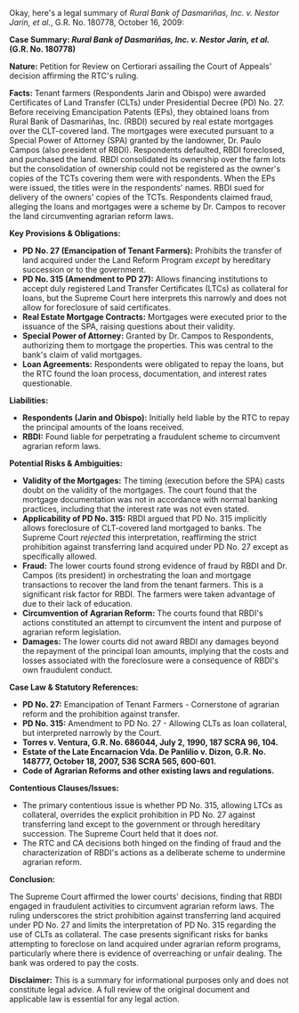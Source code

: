 Okay, here's a legal summary of *Rural Bank of Dasmariñas, Inc. v. Nestor Jarin, et al.*, G.R. No. 180778, October 16, 2009:

**Case Summary: *Rural Bank of Dasmariñas, Inc. v. Nestor Jarin, et al.* (G.R. No. 180778)**

**Nature:** Petition for Review on Certiorari assailing the Court of Appeals' decision affirming the RTC's ruling.

**Facts:** Tenant farmers (Respondents Jarin and Obispo) were awarded Certificates of Land Transfer (CLTs) under Presidential Decree (PD) No. 27.  Before receiving Emancipation Patents (EPs), they obtained loans from Rural Bank of Dasmariñas, Inc. (RBDI) secured by real estate mortgages over the CLT-covered land.  The mortgages were executed pursuant to a Special Power of Attorney (SPA) granted by the landowner, Dr. Paulo Campos (also president of RBDI).  Respondents defaulted, RBDI foreclosed, and purchased the land. RBDI consolidated its ownership over the farm lots but the consolidation of ownership could not be registered as the owner's copies of the TCTs covering them were with respondents. When the EPs were issued, the titles were in the respondents' names. RBDI sued for delivery of the owners' copies of the TCTs. Respondents claimed fraud, alleging the loans and mortgages were a scheme by Dr. Campos to recover the land circumventing agrarian reform laws.

**Key Provisions & Obligations:**

*   **PD No. 27 (Emancipation of Tenant Farmers):** Prohibits the transfer of land acquired under the Land Reform Program *except* by hereditary succession or to the government.
*   **PD No. 315 (Amendment to PD 27):** Allows financing institutions to accept duly registered Land Transfer Certificates (LTCs) as collateral for loans, but the Supreme Court here interprets this narrowly and does not allow for foreclosure of said certificates.
*   **Real Estate Mortgage Contracts:** Mortgages were executed prior to the issuance of the SPA, raising questions about their validity.
*   **Special Power of Attorney:** Granted by Dr. Campos to Respondents, authorizing them to mortgage the properties. This was central to the bank's claim of valid mortgages.
*   **Loan Agreements:** Respondents were obligated to repay the loans, but the RTC found the loan process, documentation, and interest rates questionable.

**Liabilities:**

*   **Respondents (Jarin and Obispo):** Initially held liable by the RTC to repay the principal amounts of the loans received.
*   **RBDI:** Found liable for perpetrating a fraudulent scheme to circumvent agrarian reform laws.

**Potential Risks & Ambiguities:**

*   **Validity of the Mortgages:**  The timing (execution before the SPA) casts doubt on the validity of the mortgages. The court found that the mortgage documentation was not in accordance with normal banking practices, including that the interest rate was not even stated.
*   **Applicability of PD No. 315:** RBDI argued that PD No. 315 implicitly allows foreclosure of CLT-covered land mortgaged to banks. The Supreme Court *rejected* this interpretation, reaffirming the strict prohibition against transferring land acquired under PD No. 27 except as specifically allowed.
*   **Fraud:** The lower courts found strong evidence of fraud by RBDI and Dr. Campos (its president) in orchestrating the loan and mortgage transactions to recover the land from the tenant farmers. This is a significant risk factor for RBDI. The farmers were taken advantage of due to their lack of education.
*   **Circumvention of Agrarian Reform:** The courts found that RBDI's actions constituted an attempt to circumvent the intent and purpose of agrarian reform legislation.
*   **Damages:** The lower courts did not award RBDI any damages beyond the repayment of the principal loan amounts, implying that the costs and losses associated with the foreclosure were a consequence of RBDI's own fraudulent conduct.

**Case Law & Statutory References:**

*   **PD No. 27:** Emancipation of Tenant Farmers - Cornerstone of agrarian reform and the prohibition against transfer.
*   **PD No. 315:**  Amendment to PD No. 27 - Allowing CLTs as loan collateral, but interpreted narrowly by the Court.
*   **Torres v. Ventura, G.R. No. 686044, July 2, 1990, 187 SCRA 96, 104.**
*   **Estate of the Late Encarnacion Vda. De Panlilio v. Dizon, G.R. No. 148777, October 18, 2007, 536 SCRA 565, 600-601.**
*   **Code of Agrarian Reforms and other existing laws and regulations.**

**Contentious Clauses/Issues:**

*   The primary contentious issue is whether PD No. 315, allowing LTCs as collateral, overrides the explicit prohibition in PD No. 27 against transferring land except to the government or through hereditary succession.  The Supreme Court held that it does *not*.
*   The RTC and CA decisions both hinged on the finding of fraud and the characterization of RBDI's actions as a deliberate scheme to undermine agrarian reform.

**Conclusion:**

The Supreme Court affirmed the lower courts' decisions, finding that RBDI engaged in fraudulent activities to circumvent agrarian reform laws.  The ruling underscores the strict prohibition against transferring land acquired under PD No. 27 and limits the interpretation of PD No. 315 regarding the use of CLTs as collateral.  The case presents significant risks for banks attempting to foreclose on land acquired under agrarian reform programs, particularly where there is evidence of overreaching or unfair dealing. The bank was ordered to pay the costs.

**Disclaimer:** This is a summary for informational purposes only and does not constitute legal advice. A full review of the original document and applicable law is essential for any legal action.
